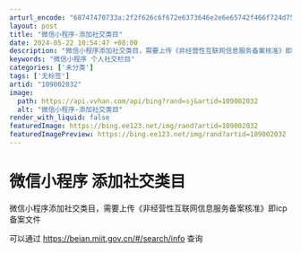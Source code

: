 ```yaml
---
arturl_encode: "68747470733a:2f2f626c6f672e6373646e2e6e65742f466f724d7548616e2f:61727469636c652f64657461696c732f313039303032303332"
layout: post
title: "微信小程序-添加社交类目"
date: 2024-05-22 10:54:47 +08:00
description: "微信小程序添加社交类目，需要上传《非经营性互联网信息服务备案核准》即icp备案文件可以通过https"
keywords: "微信小程序 个人社交栏目"
categories: ['未分类']
tags: ['无标签']
artid: "109002032"
image:
  path: https://api.vvhan.com/api/bing?rand=sj&artid=109002032
  alt: "微信小程序-添加社交类目"
render_with_liquid: false
featuredImage: https://bing.ee123.net/img/rand?artid=109002032
featuredImagePreview: https://bing.ee123.net/img/rand?artid=109002032
---
```


# 微信小程序 添加社交类目

微信小程序添加社交类目，需要上传《非经营性互联网信息服务备案核准》即icp备案文件

可以通过
<https://beian.miit.gov.cn/#/search/info>
查询